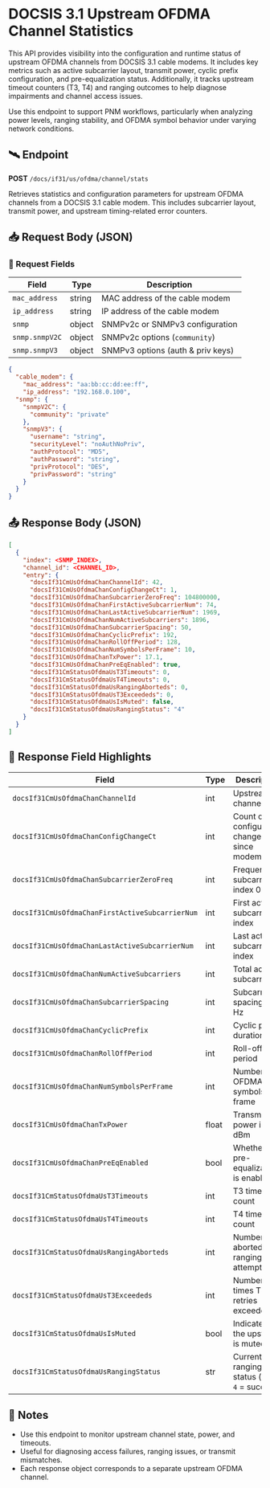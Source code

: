 # DOCSIS 3.1 Upstream OFDMA Channel Statistics

This API provides visibility into the configuration and runtime status of upstream OFDMA channels from DOCSIS 3.1 cable modems. It includes key metrics such as active subcarrier layout, transmit power, cyclic prefix configuration, and pre-equalization status. Additionally, it tracks upstream timeout counters (T3, T4) and ranging outcomes to help diagnose impairments and channel access issues.

Use this endpoint to support PNM workflows, particularly when analyzing power levels, ranging stability, and OFDMA symbol behavior under varying network conditions.

## 🛰️ Endpoint

**POST** `/docs/if31/us/ofdma/channel/stats`

Retrieves statistics and configuration parameters for upstream OFDMA channels from a DOCSIS 3.1 cable modem. This includes subcarrier layout, transmit power, and upstream timing-related error counters.


## 📥 Request Body (JSON)

### 🔑 Request Fields

| Field          | Type   | Description                       |
| -------------- | ------ | --------------------------------- |
| `mac_address`  | string | MAC address of the cable modem    |
| `ip_address`   | string | IP address of the cable modem     |
| `snmp`         | object | SNMPv2c or SNMPv3 configuration   |
| `snmp.snmpV2C` | object | SNMPv2c options (`community`)     |
| `snmp.snmpV3`  | object | SNMPv3 options (auth & priv keys) |

```json
{
  "cable_modem": {
	"mac_address": "aa:bb:cc:dd:ee:ff",
	"ip_address": "192.168.0.100",
  "snmp": {
    "snmpV2C": {
      "community": "private"
    },
    "snmpV3": {
      "username": "string",
      "securityLevel": "noAuthNoPriv",
      "authProtocol": "MD5",
      "authPassword": "string",
      "privProtocol": "DES",
      "privPassword": "string"
    }
  }
}
```


## 📤 Response Body (JSON)

```json
[
  {
    "index": <SNMP_INDEX>,
    "channel_id": <CHANNEL_ID>,
    "entry": {
      "docsIf31CmUsOfdmaChanChannelId": 42,
      "docsIf31CmUsOfdmaChanConfigChangeCt": 1,
      "docsIf31CmUsOfdmaChanSubcarrierZeroFreq": 104800000,
      "docsIf31CmUsOfdmaChanFirstActiveSubcarrierNum": 74,
      "docsIf31CmUsOfdmaChanLastActiveSubcarrierNum": 1969,
      "docsIf31CmUsOfdmaChanNumActiveSubcarriers": 1896,
      "docsIf31CmUsOfdmaChanSubcarrierSpacing": 50,
      "docsIf31CmUsOfdmaChanCyclicPrefix": 192,
      "docsIf31CmUsOfdmaChanRollOffPeriod": 128,
      "docsIf31CmUsOfdmaChanNumSymbolsPerFrame": 10,
      "docsIf31CmUsOfdmaChanTxPower": 17.1,
      "docsIf31CmUsOfdmaChanPreEqEnabled": true,
      "docsIf31CmStatusOfdmaUsT3Timeouts": 0,
      "docsIf31CmStatusOfdmaUsT4Timeouts": 0,
      "docsIf31CmStatusOfdmaUsRangingAborteds": 0,
      "docsIf31CmStatusOfdmaUsT3Exceededs": 0,
      "docsIf31CmStatusOfdmaUsIsMuted": false,
      "docsIf31CmStatusOfdmaUsRangingStatus": "4"
    }
  }
]
```


## 📘 Response Field Highlights

| Field                                           | Type  | Description                                     |
| ----------------------------------------------- | ----- | ----------------------------------------------- |
| `docsIf31CmUsOfdmaChanChannelId`                | int   | Upstream channel ID                             |
| `docsIf31CmUsOfdmaChanConfigChangeCt`           | int   | Count of configuration changes since modem boot |
| `docsIf31CmUsOfdmaChanSubcarrierZeroFreq`       | int   | Frequency of subcarrier index 0 (Hz)            |
| `docsIf31CmUsOfdmaChanFirstActiveSubcarrierNum` | int   | First active subcarrier index                   |
| `docsIf31CmUsOfdmaChanLastActiveSubcarrierNum`  | int   | Last active subcarrier index                    |
| `docsIf31CmUsOfdmaChanNumActiveSubcarriers`     | int   | Total active subcarriers                        |
| `docsIf31CmUsOfdmaChanSubcarrierSpacing`        | int   | Subcarrier spacing in Hz                        |
| `docsIf31CmUsOfdmaChanCyclicPrefix`             | int   | Cyclic prefix duration                          |
| `docsIf31CmUsOfdmaChanRollOffPeriod`            | int   | Roll-off period                                 |
| `docsIf31CmUsOfdmaChanNumSymbolsPerFrame`       | int   | Number of OFDMA symbols per frame               |
| `docsIf31CmUsOfdmaChanTxPower`                  | float | Transmit power in dBm                           |
| `docsIf31CmUsOfdmaChanPreEqEnabled`             | bool  | Whether pre-equalization is enabled             |
| `docsIf31CmStatusOfdmaUsT3Timeouts`             | int   | T3 timeout count                                |
| `docsIf31CmStatusOfdmaUsT4Timeouts`             | int   | T4 timeout count                                |
| `docsIf31CmStatusOfdmaUsRangingAborteds`        | int   | Number of aborted ranging attempts              |
| `docsIf31CmStatusOfdmaUsT3Exceededs`            | int   | Number of times T3 retries exceeded             |
| `docsIf31CmStatusOfdmaUsIsMuted`                | bool  | Indicates if the upstream is muted              |
| `docsIf31CmStatusOfdmaUsRangingStatus`          | str   | Current ranging status (e.g., `4` = success)    |


## 📝 Notes

* Use this endpoint to monitor upstream channel state, power, and timeouts.
* Useful for diagnosing access failures, ranging issues, or transmit mismatches.
* Each response object corresponds to a separate upstream OFDMA channel.
